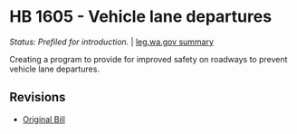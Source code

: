 # HB 1605 - Vehicle lane departures
*Status: Prefiled for introduction.* | [leg.wa.gov summary](https://app.leg.wa.gov/billsummary?BillNumber=1605&Year=2021)

Creating a program to provide for improved safety on roadways to prevent vehicle lane departures.

## Revisions
* [Original Bill](1/)